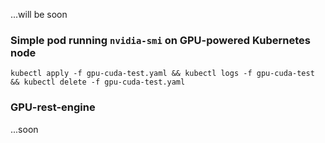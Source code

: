 ...will be soon

### Simple pod running `nvidia-smi` on GPU-powered Kubernetes node

```
kubectl apply -f gpu-cuda-test.yaml && kubectl logs -f gpu-cuda-test && kubectl delete -f gpu-cuda-test.yaml
```

### GPU-rest-engine

...soon